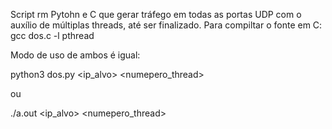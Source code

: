 Script rm Pytohn e C que gerar tráfego em todas as portas UDP com o auxílio de múltiplas threads, até ser finalizado.
Para compiltar o fonte em C:
gcc dos.c -l pthread

Modo de uso de ambos é igual:

python3 dos.py <ip_alvo> <numepero_thread>

ou 

./a.out <ip_alvo> <numepero_thread>